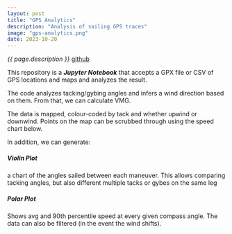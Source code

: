 ```yaml
---
layout: post
title: "GPS Analytics"
description: "Analysis of sailing GPS traces"
image: "gps-analytics.png"
date: 2023-10-20
---
```


_{{ page.description }}_ [github](https://github.com/dtredger/gpx-analytics)

This repository is a **_Jupyter Notebook_** that accepts a GPX file or CSV of GPS locations and maps and analyzes the result.

The code analyzes tacking/gybing angles and infers a wind direction based on them. From that, we can calculate VMG.

The data is mapped, colour-coded by tack and whether upwind or downwind. Points on the map can be scrubbed through using the speed chart below.

In addition, we can generate:

##### Violin Plot
 a chart of the angles sailed between each maneuver.
 This allows comparing tacking angles, but also different multiple tacks or gybes on the same leg

##### Polar Plot
Shows avg and 90th percentile speed at every given compass angle. The data can also be filtered (in the event the wind shifts).   
